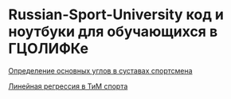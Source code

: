 # Russian-Sport-University код и ноутбуки для обучающихся в ГЦОЛИФКе

[Определение основных углов в суставах спортсмена](https://github.com/vn322/Russian-Sport-University/blob/main/ACADEM_pose.py)

[Линейная регрессия в ТиМ спорта](https://github.com/vn322/Russian-Sport-University/blob/main/Line_reg_SPE.ipynb)
